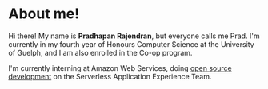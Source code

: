 # About me!

Hi there! My name is <strong>Pradhapan Rajendran</strong>, but everyone calls me Prad. I'm currently in my fourth year of Honours Computer Science 
at the University of Guelph, and I am also enrolled in the Co-op program.

I'm currently interning at Amazon Web Services, doing [open source development](https://github.com/aws/serverless-application-model) on the Serverless Application Experience Team.

<!---
pradhapanr/pradhapanr is a ✨ special ✨ repository because its `README.md` (this file) appears on your GitHub profile.
You can click the Preview link to take a look at your changes.
--->
